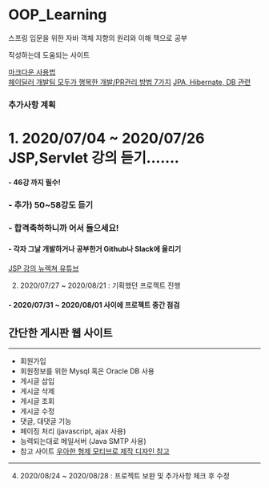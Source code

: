 # OOP_Learning

스프링 입문을 위한 자바 객체 지향의 원리와 이해 책으로 공부 

작성하는데 도움되는 사이트


[마크다운 사용법](https://gist.github.com/ihoneymon/652be052a0727ad59601)  
[헤이딜러 개발팀 모두가 행복한 개발/PR관리 방법 7가지](https://medium.com/prnd/%ED%97%A4%EC%9D%B4%EB%94%9C%EB%9F%AC-%EA%B0%9C%EB%B0%9C%ED%8C%80-%EB%AA%A8%EB%91%90%EA%B0%80-%ED%96%89%EB%B3%B5%ED%95%9C-%EA%B0%9C%EB%B0%9C-pr%EA%B4%80%EB%A6%AC-%EB%B0%A9%EB%B2%95-7%EA%B0%80%EC%A7%80-1d4cd5d091f0)
[JPA, Hibernate, DB 관련](https://suhwan.dev/2019/02/24/jpa-vs-hibernate-vs-spring-data-jpa/)


### 추가사항 계획
# 1. 2020/07/04 ~ 2020/07/26 JSP,Servlet 강의 듣기.......
#### - 46강 까지 필수!
### - 추가) 50~58강도 듣기
### - 합격축하하니까 어서 들으세요!
#### - 각자 그날 개발하거나 공부한거 Github나 Slack에 올리기
[JSP 강의 뉴렉쳐 유튜브](https://www.youtube.com/watch?v=drCj2k50j_k&list=PLq8wAnVUcTFVOtENMsujSgtv2TOsMy8zd)


2. 2020/07/27 ~ 2020/08/21 : 기획했던 프로젝트 진행
#### - 2020/07/31 ~ 2020/08/01 사이에 프로젝트 중간 점검
## 간단한 게시판 웹 사이트
* * *
- 회원가입
- 회원정보를 위한 Mysql 혹은 Oracle DB 사용
- 게시글 삽입
- 게시글 삭제
- 게시글 조회
- 게시글 수정
- 댓글, 대댓글 기능
- 페이징 처리 (javascript, ajax 사용)
- 능력되는대로 메일서버 (Java SMTP 사용)
- 참고 사이트 [우아한 형제 모티브로 제작 디자인 참고](http://woowabros.github.io/category/experience/)
* * *

4. 2020/08/24 ~ 2020/08/28 : 프로젝트 보완 및 추가사항 체크 후 수정



